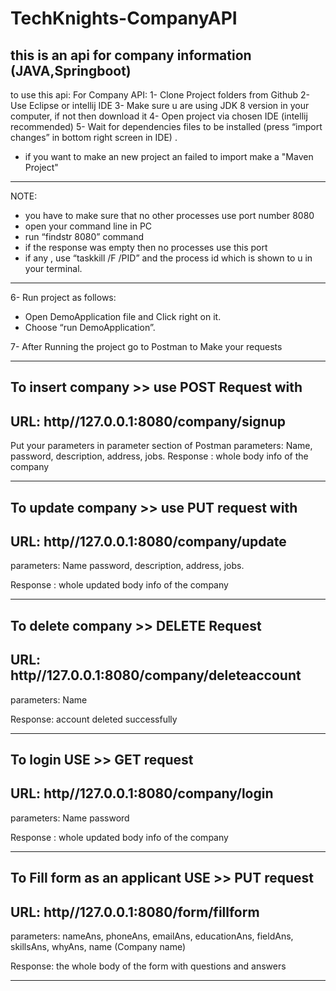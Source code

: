 # TechKnights-CompanyAPI
this is an api for company information (JAVA,Springboot)
-
to use this api:
For Company API:
1-	Clone Project folders from Github
2-	Use Eclipse or intellij IDE
3-	Make sure u are using JDK 8 version in your computer, if not then download it 
4-	Open project via chosen IDE (intellij recommended)
5-	Wait for dependencies files to be installed (press “import changes” in bottom right screen in IDE) .
* if you want to make an new project an failed to import make a "Maven Project"
________________________________________________________________________________________________________________________________________
NOTE:
- you have to make sure that no other processes use port number 8080
- open your command line in PC 
- run “findstr 8080” command
- if the response was empty then no processes use this port 
- if any , use “taskkill /F /PID” and the process id which is shown to u in your terminal.
________________________________________________________________________________________________________________________________________

6-	Run project as follows:
-	Open DemoApplication file and Click right on it. 
-	Choose “run DemoApplication”.

7-	After Running the project go to Postman to Make your requests 
________________________________________________________________________________________________________________________________________

To insert company >> use POST Request with
-
URL: http//127.0.0.1:8080/company/signup
-
Put your parameters in parameter section of Postman
parameters:
Name,
password,
description,
address,
jobs.
Response : whole body info of the company 
________________________________________________________________________________________________________________________________________
To update company >> use PUT request with
-
URL: http//127.0.0.1:8080/company/update
-
parameters:
Name
password,
description,
address,
jobs.

Response : whole updated body info of the company 
________________________________________________________________________________________________________________________________________
To delete company >> DELETE Request
-
URL: http//127.0.0.1:8080/company/deleteaccount
-
parameters:
Name

Response: account deleted successfully 
________________________________________________________________________________________________________________________________________
To login USE >> GET request
-
URL: http//127.0.0.1:8080/company/login
-
parameters:
Name
password 

Response : whole updated body info of the company 
________________________________________________________________________________________________________________________________________
To Fill form as an applicant USE >> PUT request
-
URL: http//127.0.0.1:8080/form/fillform
-
parameters:
nameAns,
phoneAns,
emailAns,
educationAns,
fieldAns,
skillsAns,
whyAns,
name (Company name)

Response: the whole body of the form with questions and answers 
________________________________________________________________________________________________________________________________________
